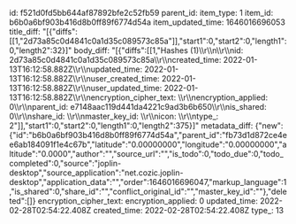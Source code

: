 id: f521d0fd5bb644af87892bfe2c52fb59
parent_id: 
item_type: 1
item_id: b6b0a6bf903b416d8b0ff89f6774d54a
item_updated_time: 1646016696053
title_diff: "[{\"diffs\":[[1,\"2d73a85c0d4841c0a1d35c089573c85a\"]],\"start1\":0,\"start2\":0,\"length1\":0,\"length2\":32}]"
body_diff: "[{\"diffs\":[[1,\"Hashes (1)\\\r\\\n\\\r\\\nid: 2d73a85c0d4841c0a1d35c089573c85a\\\r\\\ncreated_time: 2022-01-13T16:12:58.882Z\\\r\\\nupdated_time: 2022-01-13T16:12:58.882Z\\\r\\\nuser_created_time: 2022-01-13T16:12:58.882Z\\\r\\\nuser_updated_time: 2022-01-13T16:12:58.882Z\\\r\\\nencryption_cipher_text: \\\r\\\nencryption_applied: 0\\\r\\\nparent_id: e7148aac119d441da4221c9ad3b6b650\\\r\\\nis_shared: 0\\\r\\\nshare_id: \\\r\\\nmaster_key_id: \\\r\\\nicon: \\\r\\\ntype_: 2\"]],\"start1\":0,\"start2\":0,\"length1\":0,\"length2\":375}]"
metadata_diff: {"new":{"id":"b6b0a6bf903b416d8b0ff89f6774d54a","parent_id":"fb73d1d872ce4ee6ab184091f1e4c67b","latitude":"0.00000000","longitude":"0.00000000","altitude":"0.0000","author":"","source_url":"","is_todo":0,"todo_due":0,"todo_completed":0,"source":"joplin-desktop","source_application":"net.cozic.joplin-desktop","application_data":"","order":1646016696047,"markup_language":1,"is_shared":0,"share_id":"","conflict_original_id":"","master_key_id":""},"deleted":[]}
encryption_cipher_text: 
encryption_applied: 0
updated_time: 2022-02-28T02:54:22.408Z
created_time: 2022-02-28T02:54:22.408Z
type_: 13